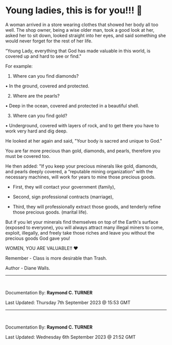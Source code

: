 # Young ladies, this is for you!!! 🤗

A woman arrived in a store wearing clothes that showed her body all too well. The shop owner, being a wise older man, took a good look at her, asked her to sit down, looked straight into her eyes, and said something she would never forget for the rest of her life.

“Young Lady, everything that God has made valuable in this world, is covered up and hard to see or find."

For example:

1. Where can you find diamonds?

• In the ground, covered and protected.

2. Where are the pearls?

• Deep in the ocean, covered and protected in a beautiful shell.

3. Where can you find gold?

• Underground, covered with layers of rock, and to get there you have to work very hard and dig deep.

He looked at her again and said, "Your body is sacred and unique to God."

You are far more precious than gold, diamonds, and pearls, therefore you must be covered too.

He then added: "If you keep your precious minerals like gold, diamonds, and pearls deeply covered, a “reputable mining organization” with the necessary machines, will work for years to mine those precious goods.

* First, they will contact your government (family),

* Second, sign professional contracts (marriage),

* Third, they will professionally extract those goods, and tenderly refine those precious goods. (marital life).

But if you let your minerals find themselves on top of the Earth's surface (exposed to everyone), you will always attract many illegal miners to come, exploit, illegally, and freely take those riches and leave you without the precious goods God gave you!

WOMEN, YOU ARE VALUABLE!! ❤

Remember - Class is more desirable than Trash.

Author - Diane Walls.

---

</br>

Documentation By: **Raymond C. TURNER**

Last Updated: Thursday 7th September 2023 @ 15:53 GMT










---

</br>

Documentation By: **Raymond C. TURNER**

Last Updated: Wednesday 6th September 2023 @ 21:52 GMT